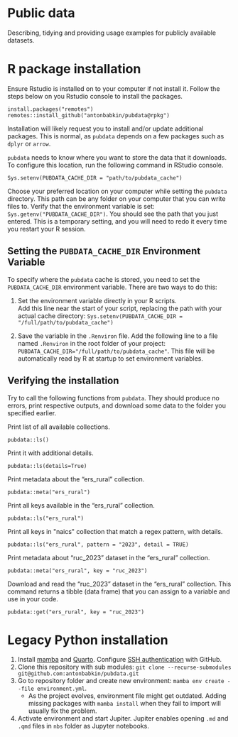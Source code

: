 # Public data

Describing, tidying and providing usage examples for publicly available datasets.

# R package installation

Ensure Rstudio is installed on to your computer if not install it.
Follow the steps below on you Rstudio console to install the packages.

```         
install.packages("remotes")
remotes::install_github("antonbabkin/pubdata@rpkg")
```

Installation will likely request you to install and/or update additional packages.
This is normal, as `pubdata` depends on a few packages such as `dplyr` or `arrow`.

`pubdata` needs to know where you want to store the data that it downloads.
To configure this location, run the following command in RStudio console.


```
Sys.setenv(PUBDATA_CACHE_DIR = "path/to/pubdata_cache")
``` 

Choose your preferred location on your computer while setting the `pubdata` directory.
This path can be any folder on your computer that you can write files to.
Verify that the environment variable is set: `Sys.getenv("PUBDATA_CACHE_DIR")`. 
You should see the path that you just entered.
This is a temporary setting, and you will need to redo it every time you restart your R session.

## Setting the `PUBDATA_CACHE_DIR` Environment Variable

To specify where the `pubdata` cache is stored, you need to set the `PUBDATA_CACHE_DIR` environment variable.
There are two ways to do this:

1. Set the environment variable directly in your R scripts.  
Add this line near the start of your script, replacing the path with your actual cache directory:
`Sys.setenv(PUBDATA_CACHE_DIR = "/full/path/to/pubdata_cache")`

2. Save the variable in the `.Renviron` file.
Add the following line to a file named `.Renviron` in the root folder of your project:
`PUBDATA_CACHE_DIR="/full/path/to/pubdata_cache"`.
This file will be automatically read by R at startup to set environment variables.


## Verifying the installation

Try to call the following functions from `pubdata`.
They should produce no errors, print respective outputs, and download some data to the folder you specified earlier.

Print list of all available collections.

```
pubdata::ls()
```

Print it with additional details.

```
pubdata::ls(details=True)
```

Print metadata about the “ers_rural” collection.

```
pubdata::meta("ers_rural")
```

Print all keys available in the “ers_rural” collection.

```
pubdata::ls("ers_rural")
```

Print all keys in "naics" collection that match a regex pattern, with details.

```
pubdata::ls("ers_rural", pattern = "2023", detail = TRUE)
```

Print metadata about “ruc_2023” dataset in the “ers_rural” collection.

```
pubdata::meta("ers_rural", key = "ruc_2023")
```

Download and read the “ruc_2023” dataset in the “ers_rural” collection.
This command returns a tibble (data frame) that you can assign to a variable and use in your code.

```
pubdata::get("ers_rural", key = "ruc_2023")
```




# Legacy Python installation

1.  Install [mamba](https://mamba.readthedocs.io/en/latest/index.html) and [Quarto](https://quarto.org/). Configure [SSH authentication](https://docs.github.com/en/authentication/connecting-to-github-with-ssh) with GitHub.
2.  Clone this repository with sub modules: `git clone --recurse-submodules git@github.com:antonbabkin/pubdata.git`
3.  Go to repository folder and create new environment: `mamba env create --file environment.yml`.
    -   As the project evolves, environment file might get outdated. Adding missing packages with `mamba install` when they fail to import will usually fix the problem.
4.  Activate environment and start Jupiter. Jupiter enables opening `.md` and `.qmd` files in `nbs` folder as Jupyter notebooks.
